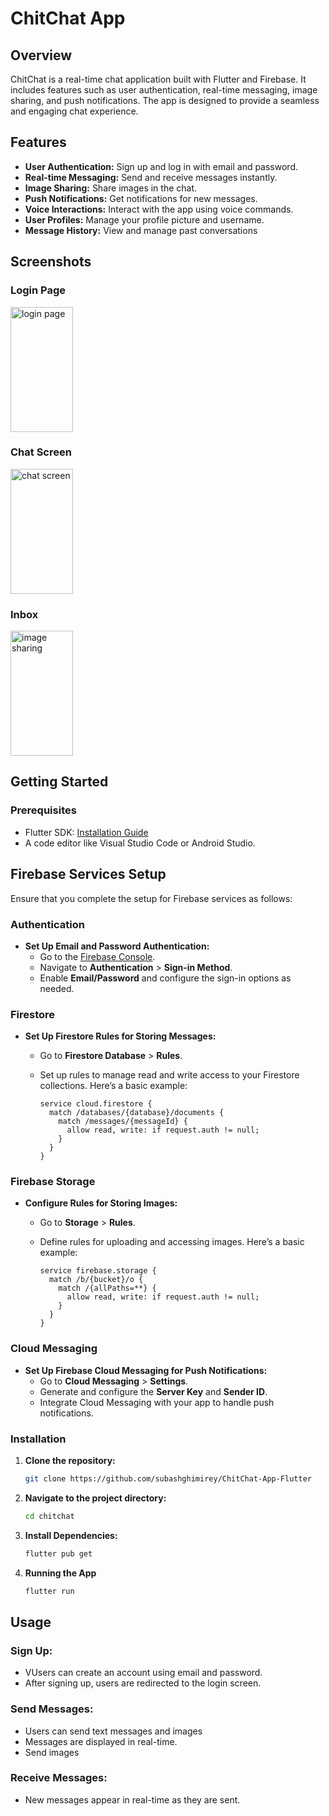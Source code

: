 # ChitChat App

## Overview

ChitChat is a real-time chat application built with Flutter and Firebase. It includes features such as user authentication, real-time messaging, image sharing, and push notifications. The app is designed to provide a seamless and engaging chat experience.

## Features

- **User Authentication:** Sign up and log in with email and password.
- **Real-time Messaging:** Send and receive messages instantly.
- **Image Sharing:** Share images in the chat.
- **Push Notifications:** Get notifications for new messages.
- **Voice Interactions:** Interact with the app using voice commands.
- **User Profiles:** Manage your profile picture and username.
- **Message History:** View and manage past conversations

  
## Screenshots

### Login Page
<img src="https://github.com/subashghimirey/ChitChat-App-Flutter-/assets/88834868/3a5a140f-6eb5-44d9-92b0-23a17b57b88b" alt="login page" height="200" width="100">

### Chat Screen
<img src="https://github.com/subashghimirey/ChitChat-App-Flutter-/assets/88834868/bfabb1ac-b154-4ad4-bc48-c8b2ceec6d80" alt="chat screen" height="200" width="100">

### Inbox
<img src="https://github.com/subashghimirey/ChitChat-App-Flutter-/assets/88834868/132337a3-6b0f-4453-9171-1867e9661271" alt="image sharing" height="200" width="100">

## Getting Started

### Prerequisites

- Flutter SDK: [Installation Guide](https://flutter.dev/docs/get-started/install)
- A code editor like Visual Studio Code or Android Studio.


## Firebase Services Setup

Ensure that you complete the setup for Firebase services as follows:

### Authentication
- **Set Up Email and Password Authentication:**
  - Go to the [Firebase Console](https://console.firebase.google.com/).
  - Navigate to **Authentication** > **Sign-in Method**.
  - Enable **Email/Password** and configure the sign-in options as needed.

### Firestore
- **Set Up Firestore Rules for Storing Messages:**
  - Go to **Firestore Database** > **Rules**.
  - Set up rules to manage read and write access to your Firestore collections. Here’s a basic example:

    ```plaintext
    service cloud.firestore {
      match /databases/{database}/documents {
        match /messages/{messageId} {
          allow read, write: if request.auth != null;
        }
      }
    }
    ```

### Firebase Storage
- **Configure Rules for Storing Images:**
  - Go to **Storage** > **Rules**.
  - Define rules for uploading and accessing images. Here’s a basic example:

    ```plaintext
    service firebase.storage {
      match /b/{bucket}/o {
        match /{allPaths=**} {
          allow read, write: if request.auth != null;
        }
      }
    }
    ```

### Cloud Messaging
- **Set Up Firebase Cloud Messaging for Push Notifications:**
  - Go to **Cloud Messaging** > **Settings**.
  - Generate and configure the **Server Key** and **Sender ID**.
  - Integrate Cloud Messaging with your app to handle push notifications.

### Installation

1. **Clone the repository:**
   ```sh
   git clone https://github.com/subashghimirey/ChitChat-App-Flutter

2. **Navigate to the project directory:**
   ```sh
   cd chitchat

3. **Install Dependencies:**
   ```sh
   flutter pub get

4. **Running the App**
   ```sh
   flutter run

## Usage

### Sign Up:
- VUsers can create an account using email and password.
- After signing up, users are redirected to the login screen.

### Send Messages:
- Users can send text messages and images
- Messages are displayed in real-time.
- Send images 

### Receive Messages:
- New messages appear in real-time as they are sent.


